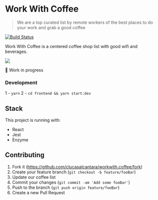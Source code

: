 # Work With Coffee
> We are a top curated list by remote workers of the best places to do your work and grab a good coffee

[![Build Status][travis-image]][travis-url]

Work With Coffee is a centered coffee shop list with good wifi and beverages.

![](header.png)

:construction_worker: Work in progress

### Development
1 - `yarn`
2 - `cd frontend && yarn start:dev`

## Stack
This project is running with:

- React
- Jest
- Enzyme


## Contributing

1. Fork it (<https://github.com/clucasalcantara/workwith.coffee/fork>)
2. Create your feature branch (`git checkout -b feature/fooBar`)
2. Update our coffee list
3. Commit your changes (`git commit -am 'Add some fooBar'`)
4. Push to the branch (`git push origin feature/fooBar`)
5. Create a new Pull Request

<!-- Markdown link & img dfn's -->
[travis-image]: https://img.shields.io/travis/dbader/node-datadog-metrics/master.svg?style=flat-square
[travis-url]: https://travis-ci.org/dbader/node-datadog-metrics
[wiki]: https://github.com/clucasalcantara/workwith.coffee/wiki
